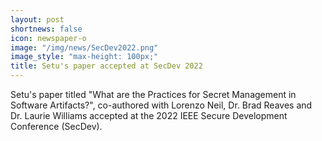```yaml
---
layout: post
shortnews: false
icon: newspaper-o
image: "/img/news/SecDev2022.png"
image_style: "max-height: 100px;"
title: Setu's paper accepted at SecDev 2022
---
```


Setu's paper titled "What are the Practices for Secret Management in Software Artifacts?", co-authored with Lorenzo Neil, Dr. Brad Reaves and Dr. Laurie Williams accepted at the 2022 IEEE Secure Development Conference (SecDev).